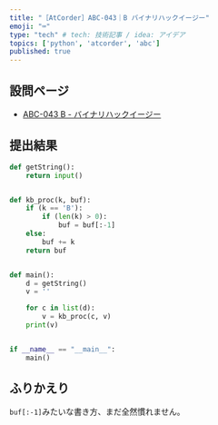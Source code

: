 ```yaml
---
title: "［AtCorder］ABC-043｜B バイナリハックイージー"
emoji: "⌨️"
type: "tech" # tech: 技術記事 / idea: アイデア
topics: ['python', 'atcorder', 'abc']
published: true
---
```


## 設問ページ

- [ABC-043 B - バイナリハックイージー](https://atcoder.jp/contests/abc043/tasks/abc043_b)

## 提出結果

```python
def getString():
    return input()


def kb_proc(k, buf):
    if (k == 'B'):
        if (len(k) > 0):
            buf = buf[:-1]
    else:
        buf += k
    return buf


def main():
    d = getString()
    v = ''

    for c in list(d):
        v = kb_proc(c, v)
    print(v)


if __name__ == "__main__":
    main()
```

## ふりかえり

`buf[:-1]`みたいな書き方、まだ全然慣れません。
